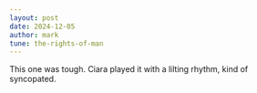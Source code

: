 ```yaml
---
layout: post
date: 2024-12-05
author: mark
tune: the-rights-of-man
---
```


This one was tough. Ciara played it with a lilting rhythm, kind of syncopated. 
